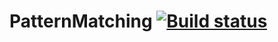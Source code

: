 # PatternMatching [![Build status](https://ci.appveyor.com/api/projects/status/gybnmgw6fj7mheex?svg=true)](https://ci.appveyor.com/project/baks/patternmatching)
